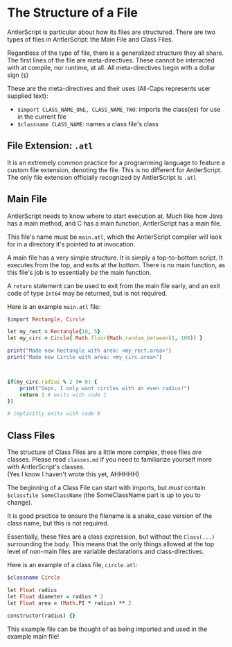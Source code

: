 # The Structure of a File
AntlerScript is particular about how its files are structured. There are two types of files in AntlerScript: the Main File and Class Files.

Regardless of the type of file, there is a generalized structure they all share. The first lines of the file are meta-directives. These cannot be interacted with at compile, nor runtime, at all. All meta-directives begin with a dollar sign (`$`)

These are the meta-directives and their uses (All-Caps represents user supplied text):

- `$import CLASS_NAME_ONE, CLASS_NAME_TWO`: imports the class(es) for use in the current file
- `$classname CLASS_NAME`: names a class file's class

## File Extension: `.atl`
It is an extremely common practice for a programming language to feature a custom file extension, denoting the file. This is no different for AntlerScript. The only file extension officially recognized by AntlerScript is `.atl`

## Main File
AntlerScript needs to know where to start execution at. Much like how Java has a main method, and C has a main function, AntlerScript has a main file.

This file's name must be `main.atl`, which the AntlerScript compiler will look for in a directory it's pointed to at invocation.

A main file has a very simple structure. It is simply a top-to-bottom script. It executes from the top, and exits at the bottom. There is no main function, as this file's job is to essentially *be* the main function.

A `return` statement can be used to exit from the main file early, and an exit code of type `Int64` may be returned, but is not required.

Here is an example `main.atl` file:

```rb
$import Rectangle, Circle

let my_rect = Rectangle{10, 5}
let my_circ = Circle{ Math.floor(Math.random_between(1, 100)) }

print("Made new Rectangle with area: <my_rect.area>")
print("Made new Circle with area: <my_circ.area>")



if(my_circ.radius % 2 != 0: {
	print("Oops, I only want circles with an even radius!")
	return 1 # exits with code 1
})

# implicitly exits with code 0
```

## Class Files
The structure of Class Files are a little more complex, these files *are* classes. Please read `classes.md` if you need to familiarize yourself more with AntlerScript's classes.\
(Yes I know I haven't wrote this yet, AHHHHH)

The beginning of a Class File can start with imports, but *must* contain  `$classfile SomeClassName` (the SomeClassName part is up to you to change).

It is good practice to ensure the filename is a snake_case version of the class name, but this is not required.

Essentially, these files are a class expression, but without the `Class(...)` surrounding the body. This means that the only things allowed at the top level of non-main files are variable declarations and class-directives.

Here is an example of a class file, `circle.atl`:

```rb
$classname Circle

let Float radius
let Float diameter = radius * 2
let Float area = (Math.PI * radius) ** 2

constructor(radius) {}
```

This example file can be thought of as being imported and used in the example main file!
